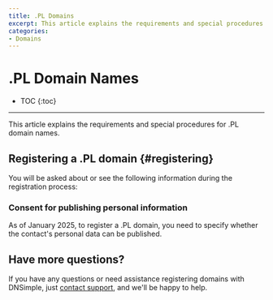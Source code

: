 ```yaml
---
title: .PL Domains
excerpt: This article explains the requirements and special procedures for .PL domain names.
categories:
- Domains
---
```


# .PL Domain Names

* TOC
{:toc}

---

This article explains the requirements and special procedures for .PL domain names.


## Registering a .PL domain {#registering}
You will be asked about or see the following information during the registration process:

### Consent for publishing personal information
As of January 2025, to register a .PL domain, you need to specify whether the contact's personal data can be published.

## Have more questions?
If you have any questions or need assistance registering domains with DNSimple, just [contact support](https://dnsimple.com/feedback), and we'll be happy to help.
